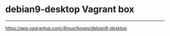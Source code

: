 # debian9-desktop Vagrant box
------

https://app.vagrantup.com/4linux/boxes/debian9-desktop


                
